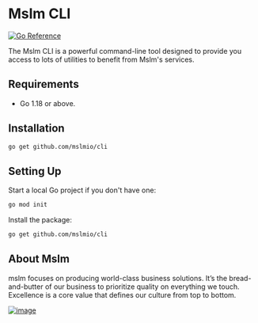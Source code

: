 # Mslm CLI

[![Go Reference](https://pkg.go.dev/badge/github.com/mslmio/cli)](https://pkg.go.dev/github.com/mslmio/cli)

The Mslm CLI is a powerful command-line tool designed to provide you access to lots of utilities to benefit from Mslm's services.

## Requirements

- Go 1.18 or above.

## Installation

```bash
go get github.com/mslmio/cli
```

## Setting Up

Start a local Go project if you don't have one:
```bash
go mod init
```

Install the package:
```bash
go get github.com/mslmio/cli
```

## About Mslm

mslm focuses on producing world-class business solutions. It’s the
bread-and-butter of our business to prioritize quality on everything we touch.
Excellence is a core value that defines our culture from top to bottom.

[![image](https://avatars.githubusercontent.com/u/50307970?s=200&v=4)](https://mslm.io/)
